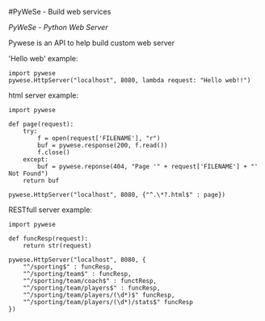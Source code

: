 #PyWeSe - Build web services

*PyWeSe - Python Web Server*

Pywese is an API to help build custom web server  

'Hello web' example:
	
	import pywese
	pywese.HttpServer("localhost", 8080, lambda request: "Hello web!!")


html server example:
	
	import pywese

	def page(request):
		try:
    		f = open(request['FILENAME'], "r")
			buf = pywese.response(200, f.read())
			f.close()
		except:
			buf = pywese.reponse(404, "Page '" + request['FILENAME'] + "' Not Found")
		return buf

	pywese.HttpServer("localhost", 8080, {"^.\*?.html$" : page})


RESTfull server example:

	import pywese

	def funcResp(request):
		return str(request)

	pywese.HttpServer("localhost", 8080, {
		"^/sporting$" : funcResp,
		"^/sporting/team$" : funcResp,
		"^/sporting/team/coach$" : functResp,
		"^/sporting/team/players$" : funcResp,
		"^/sporting/team/players/(\d*)$" funcResp,
		"^/sporting/team/players/(\d*)/stats$" funcResp
	})